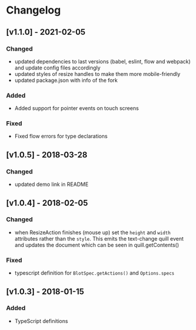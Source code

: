 # Changelog

## [v1.1.0] - 2021-02-05

### Changed

- updated dependencies to last versions (babel, eslint, flow and webpack) and update config files accordingly
- updated styles of resize handles to make them more mobile-friendly
- updated package.json with info of the fork

### Added

- Added support for pointer events on touch screens

### Fixed

- Fixed flow errors for type declarations

## [v1.0.5] - 2018-03-28

### Changed

- updated demo link in README

## [v1.0.4] - 2018-02-05

### Changed

- when ResizeAction finishes (mouse up) set the `height` and `width` attributes rather than the `style`. This emits the text-change quill event and updates the document which can be seen in quill.getContents()

### Fixed

- typescript definition for `BlotSpec.getActions()` and `Options.specs`

## [v1.0.3] - 2018-01-15

### Added

- TypeScript definitions
